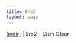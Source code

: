 ```yaml
---
title: Bro2
layout: page
---
```


<a href="https://cloud.mail.ru/public/cefdf4773900/Bro2%20-%20Sizin%20Olsun" target="_blank">[indir]</a>   |   Bro2 &#8211; Sizin Olsun
